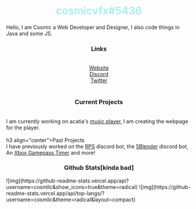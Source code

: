 <div>
<h1 align="center" style="color: #adeeef">cosmicvfx#5436</h1>
<p>Hello, I am Cosmic a Web Developer and Designer, I also code things in Java and some JS.</p>
<div align="center">
<h3 align="center">Links</h3><br>
<a href="https://cosmicdev.tk/">Website</a> <br>
<a href="https://cosmicdev.tk/discord">Discord</a> <br>
<a href="https://twitter.com/CosmicVFX_">Twitter</a> <br>
  </div>
<br>
<h3 align="center">Current Projects</h3><br>
I am currently working on acatia's <a href="https://github.com/acatiadroid/music-player">music player</a>, I am creating the webpage for the player. <br>

<br>
h3 align="center">Past Projects</h3><br>
I have previously worked on the <a href="https://rpswebsite.herokuapp.com">RPS</a> discord bot, the <a href="https://github.com/cosmllc/5blenderbot">5Blender</a> discord bot, An <a href="https://gamepasstimer.herokuapp.com">Xbox Gamepass Timer</a> and more!<br>
</div>
<h3 align="center">Github Stats[kinda bad]</h3>
![img](https://github-readme-stats.vercel.app/api?username=cosmllc&show_icons=true&theme=radical)
![img](https://github-readme-stats.vercel.app/api/top-langs/?username=cosmllc&theme=radical&layout=compact)

